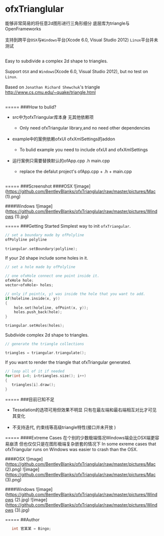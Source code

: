 ofxTrianglular
==============

能够非常简易的将任意2d图形进行三角形细分 底层库为triangle与OpenFrameworks<br><br>
支持到跨平台```OSX```与```Windows```平台(Xcode 6.0, Visual Studio 2012) ```Linux```平台并未测试<br><br>

Easy to subdivide a complex 2d shape to triangles.<br><br>
Support ```OSX``` and ```Windows```(Xcode 6.0, Visual Studio 2012), but no test on ```Linux```.<br><br>
Based on ```Jonathan Richard Shewchuk```'s triangle http://www.cs.cmu.edu/~quake/triangle.html<br><br>


=====
###How to bulid?
* src中为ofxTriangular库本身 无其他依赖项<br><br>
   * Only need ofxTriangular library,and no need other dependencies<br><br> 
* example中的案例依赖ofxUI ofxXmlSettings的addon<br><br>
   * To bulid example you need to include ofxUI and ofxXmlSettings<br><br>
* 运行案例只需要替换默认的ofApp.cpp .h main.cpp<br><br>
   * replace the defalut project's ofApp.cpp + .h + main.cpp<br><br>

=====
###Screenshot
####OSX
![image](https://github.com/BentleyBlanks/ofxTrianglular/raw/master/pictures/Mac (1).png)

####Windows
![image](https://github.com/BentleyBlanks/ofxTrianglular/raw/master/pictures/Windows (1).jpg)

=====
###Getting Started
Simplest way to init ```ofxTriangular```.
```c
// set a boundary made by ofPolyline
ofPolyline polyline
 
triangular.setBoundary(polyline);
```

If your 2d shape include some holes in it.
```c
// set a hole made by ofPolyline

// one ofxHole connect one point inside it.
ofxHole hole;
vector<ofxHole> holes;

// only if point(x, y) was inside the hole that you want to add.
if(holeline.inside(x, y))
{
    hole.set(holeline, ofPoint(x, y));
    holes.push_back(hole);
}

triangular.setHoles(holes);
```

Subdivide complex 2d shape to triangles.
```c
// generate the triangle collections

triangles = triangular.triangulate();
```

If you want to render the triangle that ofxTriangular generated.
```c
// loop all of it if needed
for(int i=0; i<triangles.size(); i++)
{
   triangles[i].draw();
}
```
=====
###目前已知不足
* Tesselation的选项可用但效果不明显 只有在最左端和最右端相互对比才可见其变化<br><br>
* 不支持迭代, 约束线等高级triangle特性(接口并未开放 )

=====
####Extreme Cases
在个别的少数极端情况Windows端会比OSX端更容易崩溃 但也仅仅只是在图形极端复杂嵌套的情况下
In some exreme cases that ofxTriangular runs on Windows was easier to crash than the OSX.

####OSX
![image](https://github.com/BentleyBlanks/ofxTrianglular/raw/master/pictures/Mac (2).png)
![image](https://github.com/BentleyBlanks/ofxTrianglular/raw/master/pictures/Mac (3).png)

####Windows
![image](https://github.com/BentleyBlanks/ofxTrianglular/raw/master/pictures/Windows (2).jpg)
![image](https://github.com/BentleyBlanks/ofxTrianglular/raw/master/pictures/Windows (3).jpg)


=====
##Author
```c
   int 官某某 = Bingo;
```
